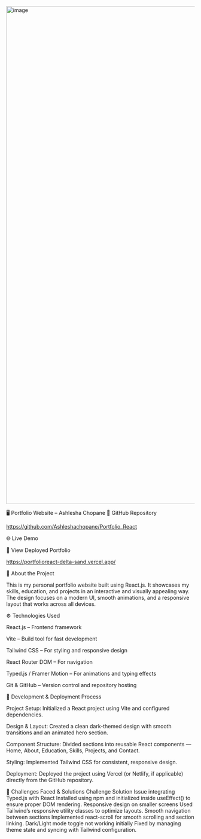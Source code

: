 <img width="2531" height="1332" alt="image" src="https://github.com/user-attachments/assets/31d08f0f-9672-41e2-819a-2d5591beb7c3" />

🖥️ Portfolio Website – Ashlesha Chopane
🔗 GitHub Repository

https://github.com/Ashleshachopane/Portfolio_React

🌐 Live Demo

🔴 View Deployed Portfolio

https://portfolioreact-delta-sand.vercel.app/



📖 About the Project

This is my personal portfolio website built using React.js.
It showcases my skills, education, and projects in an interactive and visually appealing way.
The design focuses on a modern UI, smooth animations, and a responsive layout that works across all devices.

⚙️ Technologies Used

React.js – Frontend framework

Vite – Build tool for fast development

Tailwind CSS – For styling and responsive design

React Router DOM – For navigation

Typed.js / Framer Motion – For animations and typing effects

Git & GitHub – Version control and repository hosting

🚀 Development & Deployment Process

Project Setup:
Initialized a React project using Vite and configured dependencies.

Design & Layout:
Created a clean dark-themed design with smooth transitions and an animated hero section.

Component Structure:
Divided sections into reusable React components — Home, About, Education, Skills, Projects, and Contact.

Styling:
Implemented Tailwind CSS for consistent, responsive design.

Deployment:
Deployed the project using Vercel (or Netlify, if applicable) directly from the GitHub repository.

🧩 Challenges Faced & Solutions
Challenge	Solution
Issue integrating Typed.js with React	Installed using npm and initialized inside useEffect() to ensure proper DOM rendering.
Responsive design on smaller screens	Used Tailwind’s responsive utility classes to optimize layouts.
Smooth navigation between sections	Implemented react-scroll for smooth scrolling and section linking.
Dark/Light mode toggle not working initially	Fixed by managing theme state and syncing with Tailwind configuration.
